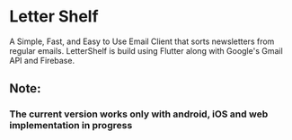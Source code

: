# Letter Shelf

A Simple, Fast, and Easy to Use Email Client that sorts newsletters from regular emails. LetterShelf is build using Flutter along with Google's Gmail API and Firebase.

## Note: 

### The current version works only with android, iOS and web implementation in progress
